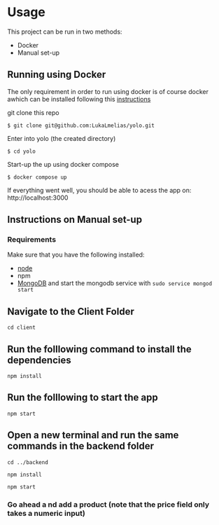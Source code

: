# Usage

This project can be run in two methods:
-   Docker
-   Manual set-up


## Running using Docker
The only requirement in order to run using docker is of course docker awhich can be installed following this [instructions](https://docs.docker.com/engine/install/)

git clone this repo

```
$ git clone git@github.com:LukaLmelias/yolo.git
```

Enter into yolo (the created directory)

```
$ cd yolo
```

Start-up the up using docker compose

```
$ docker compose up 
```


If everything went well, you should be able to acess the app on:   http://localhost:3000

## Instructions on Manual set-up

### Requirements
Make sure that you have the following installed:
- [node](https://www.digitalocean.com/community/tutorials/how-to-install-node-js-on-ubuntu-18-04) 
- npm 
- [MongoDB](https://docs.mongodb.com/manual/tutorial/install-mongodb-on-ubuntu/) and start the mongodb service with `sudo service mongod start`

## Navigate to the Client Folder 
 `cd client`

## Run the folllowing command to install the dependencies 
 `npm install`

## Run the folllowing to start the app
 `npm start`

## Open a new terminal and run the same commands in the backend folder
 `cd ../backend`

 `npm install`

 `npm start`

 ### Go ahead a nd add a product (note that the price field only takes a numeric input)